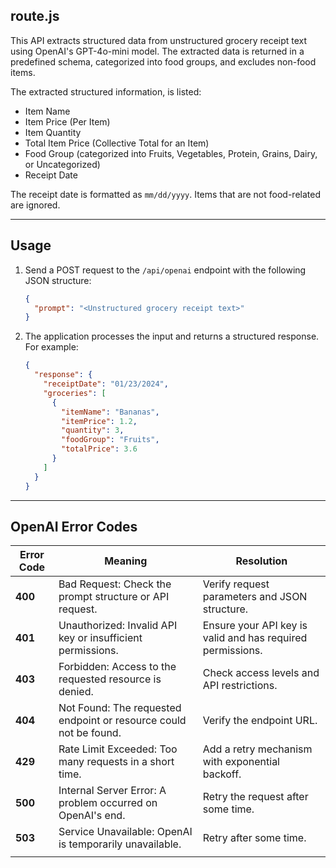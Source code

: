## route.js

This API extracts structured data from unstructured grocery receipt text using OpenAI's GPT-4o-mini model. The extracted data is returned in a predefined schema, categorized into food groups, and excludes non-food items.

The extracted structured information, is listed:

- Item Name
- Item Price (Per Item)
- Item Quantity
- Total Item Price (Collective Total for an Item)
- Food Group (categorized into Fruits, Vegetables, Protein, Grains, Dairy, or Uncategorized)
- Receipt Date

The receipt date is formatted as `mm/dd/yyyy`. Items that are not food-related are ignored.

---

## Usage

1. Send a POST request to the `/api/openai` endpoint with the following JSON structure:

   ```json
   {
     "prompt": "<Unstructured grocery receipt text>"
   }
   ```

2. The application processes the input and returns a structured response. For example:
   ```json
   {
     "response": {
       "receiptDate": "01/23/2024",
       "groceries": [
         {
           "itemName": "Bananas",
           "itemPrice": 1.2,
           "quantity": 3,
           "foodGroup": "Fruits",
           "totalPrice": 3.6
         }
       ]
     }
   }
   ```

---

## OpenAI Error Codes

| **Error Code** | **Meaning**                                                       | **Resolution**                                             |
| -------------- | ----------------------------------------------------------------- | ---------------------------------------------------------- |
| **400**        | Bad Request: Check the prompt structure or API request.           | Verify request parameters and JSON structure.              |
| **401**        | Unauthorized: Invalid API key or insufficient permissions.        | Ensure your API key is valid and has required permissions. |
| **403**        | Forbidden: Access to the requested resource is denied.            | Check access levels and API restrictions.                  |
| **404**        | Not Found: The requested endpoint or resource could not be found. | Verify the endpoint URL.                                   |
| **429**        | Rate Limit Exceeded: Too many requests in a short time.           | Add a retry mechanism with exponential backoff.            |
| **500**        | Internal Server Error: A problem occurred on OpenAI's end.        | Retry the request after some time.                         |
| **503**        | Service Unavailable: OpenAI is temporarily unavailable.           | Retry after some time.                                     |
|  |

